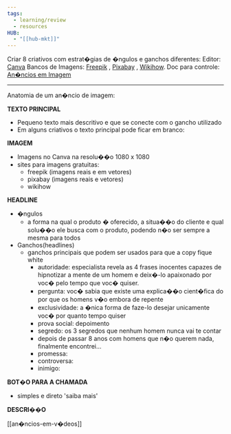 ```yaml
---
tags:
  - learning/review
  - resources
HUB:
  - "[[hub-mkt]]"
---
```



Criar 8 criativos com estrat�gias de �ngulos e ganchos diferentes:
Editor: [Canva](https://www.canva.com/)
Bancos de Imagens: [Freepik](https://br.freepik.com/) , [Pixabay](https://pixabay.com/pt/) , [Wikihow](https://pt.wikihow.com/P%C3%A1gina-principal).
Doc para controle: [An�ncios em Imagem](https://docs.google.com/document/d/1lNGTvpddpmEy9BFeXBXZ5X1KkkrThSinq2uw1LlZDP4/copy)

---
Anatomia de um an�ncio de imagem:

**TEXTO PRINCIPAL**
- Pequeno texto mais descritivo e que se conecte com o gancho utilizado
- Em alguns criativos o texto principal pode ficar em branco:

**IMAGEM**
- Imagens no Canva na resolu��o 1080 x 1080
- sites para imagens gratuitas:
	- freepik (imagens reais e em vetores)
	- pixabay (imagens reais e vetores)
	- wikihow

**HEADLINE**
- �ngulos
	- a forma na qual o produto � oferecido, a situa��o do cliente e qual solu��o ele busca com o produto, podendo n�o ser sempre a mesma para todos
- Ganchos(headlines)
	- ganchos principais que podem ser usados para que a copy fique white
		- autoridade: especialista revela as 4 frases inocentes capazes de hipnotizar a mente de um homem e deix�-lo apaixonado por voc� pelo tempo que voc� quiser.
		- pergunta: voc� sabia que existe uma explica��o cient�fica do por que os homens v�o embora de repente
		- exclusividade: a �nica forma de faze-lo desejar unicamente voc� por quanto tempo quiser
		- prova social: depoimento
		- segredo:  os 3 segredos que nenhum homem nunca vai te contar
		- depois de passar 8 anos com homens que n�o querem nada, finalmente encontrei...
		- promessa:
		- controversa:
		- inimigo:

**BOT�O PARA A CHAMADA**
- simples e direto 'saiba mais'

**DESCRI��O**

[[an�ncios-em-v�deos]]

